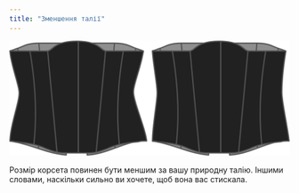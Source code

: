 ```yaml
---
title: "Зменшення талії"
---
```


![Варіант зменшення талії на Катрін](./waistreduction.svg)

Розмір корсета повинен бути меншим за вашу природну талію. Іншими словами, наскільки сильно ви хочете, щоб вона вас стискала.




